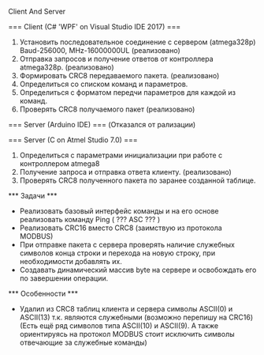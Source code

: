 Client And Server


=== Client (C# 'WPF' on Visual Studio IDE 2017) ===
1) Установить последовательное соединение с сервером (atmega328p) Baud-256000, MHz-16000000UL (реализовано)
2) Отправка запросов и получение ответов от контроллера atmega328p. (реализовано)
3) Формировать CRC8 передаваемого пакета. (реализовано)
4) Определиться со списком команд и параметров.
5) Определиться с форматом передчи параметров для каждой из команд.
6) Проверять CRC8 получаемого пакет (реализовано)

=== Server (Arduino IDE) === (Отказался от рализации)

=== Server (C on Atmel Studio 7.0) ===
1) Определиться с параметрами инициализации при работе с контроллером atmega8
2) Получение запроса и отправка ответа клиенту. (реализовано) 
3) Проверять CRC8 полученного пакета по заранее созданной таблице.



*** Задачи ***
- Реализовать базовый интерфейс команды и на его основе реализовать команду Ping ( ??? ASC ??? )
- Реализовать CRC16 вместо CRC8 (заимствую из протокола MODBUS)
- При отправке пакета с сервера проверять наличие служебных символов конца строки и перехода на новую строку, при необходимости добавлять их.
- Создавать динамический массив byte на сервере и освобождать его по завершении операции.


*** Особенности ***
- Удалил из CRC8 таблиц клиента и сервера символы ASCII(0) и ASCII(13) т.к. являются служебными (возможно перепишу на CRC16)
(Есть ещё ряд символов типа ASCII(10) и ASCII(9). А также ориентируясь на протокол MODBUS стоит исключить символы отвечающие за служебные команды)
